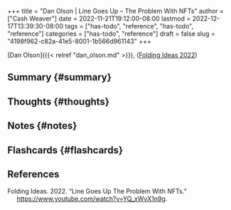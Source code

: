 +++
title = "Dan Olson | Line Goes Up – The Problem With NFTs"
author = ["Cash Weaver"]
date = 2022-11-21T19:12:00-08:00
lastmod = 2022-12-17T13:39:30-08:00
tags = ["has-todo", "reference", "has-todo", "reference"]
categories = ["has-todo", "reference"]
draft = false
slug = "4198f962-c82a-41e5-8001-1b566d961143"
+++

[Dan Olson]({{< relref "dan_olson.md" >}}), (<a href="#citeproc_bib_item_1">Folding Ideas 2022</a>)


## Summary {#summary}


## Thoughts {#thoughts}


## Notes {#notes}


## Flashcards {#flashcards}

## References

<style>.csl-entry{text-indent: -1.5em; margin-left: 1.5em;}</style><div class="csl-bib-body">
  <div class="csl-entry"><a id="citeproc_bib_item_1"></a>Folding Ideas. 2022. “Line Goes Up The Problem With NFTs.” <a href="https://www.youtube.com/watch?v=YQ_xWvX1n9g">https://www.youtube.com/watch?v=YQ_xWvX1n9g</a>.</div>
</div>
